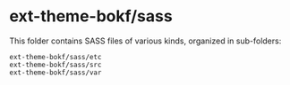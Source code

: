 # ext-theme-bokf/sass

This folder contains SASS files of various kinds, organized in sub-folders:

    ext-theme-bokf/sass/etc
    ext-theme-bokf/sass/src
    ext-theme-bokf/sass/var
